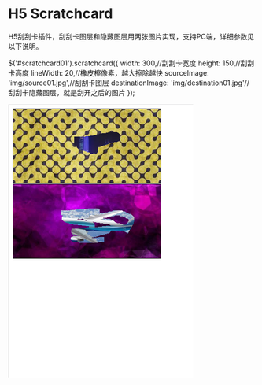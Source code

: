 # H5 Scratchcard
H5刮刮卡插件，刮刮卡图层和隐藏图层用两张图片实现，支持PC端，详细参数见以下说明。

  $('#scratchcard01').scratchcard({
            width: 300,//刮刮卡宽度
            height: 150,//刮刮卡高度
            lineWidth: 20,//橡皮檫像素，越大擦除越快
            sourceImage: 'img/source01.jpg',//刮刮卡图层
            destinationImage: 'img/destination01.jpg'//刮刮卡隐藏图层，就是刮开之后的图片
        });
        
 ![Scratchcard](https://github.com/chenruchang/Scratchcard/blob/master/img/demo.png)

